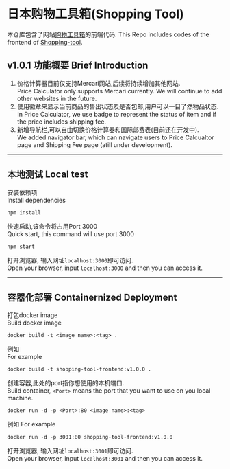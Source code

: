 # 日本购物工具箱(Shopping Tool)
本仓库包含了网站[购物工具箱](agonize.asuscomm.com:8000)的前端代码.
This Repo includes codes of the frontend of [Shopping-tool](agonize.asuscomm.com:8000).
## v1.0.1 功能概要 Brief Introduction
1. 价格计算器目前仅支持Mercari网站,后续将持续增加其他网站. <br>Price Calculator only supports Mercari currently. We will continue to add other websites in the future.
2. 使用徽章来显示当前商品的售出状态及是否包邮,用户可以一目了然物品状态. <br>In Price Calculator, we use badge to represent the status of item and if the price includes shipping fee. 
3. 新增导航栏,可以自由切换价格计算器和国际邮费表(目前还在开发中). <br>We added navigator bar, which can navigate users to Price Calcualtor page and Shipping Fee page (atill under development).



***
## 本地测试 Local test
安装依赖项<br>Install dependencies
```
npm install
```
快速启动,该命令将占用Port 3000<br>Quick start, this command will use port 3000
```
npm start
```
打开浏览器, 输入网址`localhost:3000`即可访问.<br>Open your browser, input `localhost:3000` and then you can access it.

***
## 容器化部署 Containernized Deployment
打包docker image<br>Build docker image
```
docker build -t <image name>:<tag> .
```
例如<br>For example
```
docker build -t shopping-tool-frontend:v1.0.0 .
```

创建容器,此处的port指你想使用的本机端口.<br>Build container, `<Port>` means the port that you want to use on you local machine.
```
docker run -d -p <Port>:80 <image name>:<tag>
```
例如
For example
```
docker run -d -p 3001:80 shopping-tool-frontend:v1.0.0
```
打开浏览器, 输入网址`localhost:3001`即可访问.<br>Open your browser, input `localhost:3001` and then you can access it.